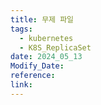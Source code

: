 ```yaml
---
title: 무제 파일
tags:
  - kubernetes
  - K8S_ReplicaSet
date: 2024_05_13
Modify_Date: 
reference: 
link:
---
```

